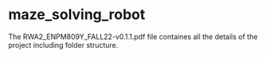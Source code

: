 # maze_solving_robot

The RWA2_ENPM809Y_FALL22-v0.1.1.pdf file containes all the details of the project including folder structure. 

